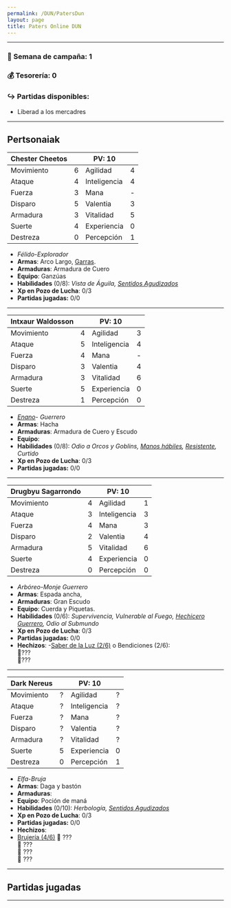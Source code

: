 ```yaml
---
permalink: /DUN/PatersDun
layout: page
title: Paters Online DUN
---
```




----

### 📆 Semana de campaña: 1   
### 💰 Tesorería: 0     
### ↪️ Partidas disponibles:   
- Liberad a los mercadres
  
----

## Pertsonaiak


| Chester Cheetos    |      |     **PV: 10**         |      |
| ---------- | :--: | ------------ | :--: |
| Movimiento |  6    | Agilidad     |   4   |
| Ataque     |  4    | Inteligencia |   4   |
| Fuerza     |  3    | Mana         |   -   |
| Disparo    |  5    | Valentia     |   3   |
| Armadura   |  3    | Vitalidad    |   5   |
| Suerte     |  4    | Experiencia  |   0   |
| Destreza   |  0    | Percepción   |  1   |

- *Félido*-*Explorador*
- **Armas**: Arco Largo, [Garras](https://raw.githubusercontent.com/IzaroBlog/IzaroBlog.github.io/main/_images/DUN/Equipo/garras.png).  
- **Armaduras**: Armadura de Cuero
- **Equipo**: Ganzúas 
- **Habilidades** (0/8): *Vista de Águila, [Sentidos Agudizados](https://raw.githubusercontent.com/IzaroBlog/IzaroBlog.github.io/main/_images/DUN/Habilidades/sentidosagudizados.png)*  
- **Xp en Pozo de Lucha**: 0/3
- **Partidas jugadas:** 0/0


---


| Intxaur Waldosson     |      |   **PV: 10**           |      |
| ---------- | :--: | ------------ | :--: |
| Movimiento |   4   | Agilidad     |  3    |
| Ataque     |   5   | Inteligencia |  4    |
| Fuerza     |   4   | Mana         |  -    |
| Disparo    |   3   | Valentia     |  4    |
| Armadura   |   3   | Vitalidad    |  6    |
| Suerte     |   5   | Experiencia  |  0    |
| Destreza   |   1   | Percepción   |  0    |

- *[Enano](https://raw.githubusercontent.com/IzaroBlog/IzaroBlog.github.io/main/_images/DUN/RazasyProfesiones/enano.png)*- *Guerrero*
- **Armas**: Hacha
- **Armaduras**: Armadura de Cuero y Escudo
- **Equipo**: 
- **Habilidades** (0/8): *Odio a Orcos y Goblins, [Manos hábiles](https://raw.githubusercontent.com/IzaroBlog/IzaroBlog.github.io/main/_images/DUN/Habilidades/manoshabiles.png), [Resistente](https://raw.githubusercontent.com/IzaroBlog/IzaroBlog.github.io/main/_images/DUN/Habilidades/resistente.png), Curtido*
- **Xp en Pozo de Lucha**: 0/3
- **Partidas jugadas:** 0/0

---

| Drugbyu Sagarrondo     |      |      **PV: 10**        |      |
| ---------- | :--: | ------------ | :--: |
| Movimiento |  4    | Agilidad     |   1   |
| Ataque     |  3    | Inteligencia |   3   |
| Fuerza     |  4    | Mana         |   3   |
| Disparo    |  2    | Valentia     |   4   |
| Armadura   |  5   | Vitalidad    |   6   |
| Suerte     |  4    | Experiencia  |  0    |
| Destreza   |  0    | Percepción   |  0    |

- *Arbóreo-Monje Guerrero*
- **Armas**: Espada ancha,
- **Armaduras**: Gran Escudo
- **Equipo**: Cuerda y Piquetas. 
- **Habilidades** (0/6): *Supervivencia, Vulnerable al Fuego, [Hechicero Guerrero](https://raw.githubusercontent.com/IzaroBlog/IzaroBlog.github.io/main/_images/DUN/RazasyProfesiones/hechiceroguerrero.jpg), Odio al Submundo*
- **Xp en Pozo de Lucha**: 0/3
- **Partidas jugadas:** 0/0
- **Hechizos**: 
-[Saber de la Luz (2/6)](https://github.com/IzaroBlog/IzaroBlog.github.io/tree/main/_images/DUN/Hechizos/Saber%20de%20la%20Luz) o Bendiciones (2/6):   
	💫???   
	💫???    


---  

| Dark Nereus    |      | **PV: 10**             |      |
| ---------- | :--: | ------------ | :--: |
| Movimiento |   ?   | Agilidad     |   ?   |
| Ataque     |   ?   | Inteligencia |   ?   |
| Fuerza     |   ?   | Mana         |   ?   |
| Disparo    |   ?   | Valentia     |   ?   |
| Armadura   |   ?   | Vitalidad    |   ?   |
| Suerte     |   5   | Experiencia  |  0    |
| Destreza   |   0   | Percepción   |  1    |

- *Elfa*-*Bruja*
- **Armas**: Daga y bastón
- **Armaduras**:
- **Equipo**: Poción de maná
- **Habilidades** (0/10): *Herbología, [Sentidos Agudizados](https://raw.githubusercontent.com/IzaroBlog/IzaroBlog.github.io/main/_images/DUN/Habilidades/sentidosagudizados.png)* 
- **Xp en Pozo de Lucha**: 0/3
- **Partidas jugadas:** 0/0
- **Hechizos**: 
- [Brujería (4/6)](https://github.com/IzaroBlog/IzaroBlog.github.io/tree/main/_images/DUN/Hechizos/Brujeria)
	🌚 ???  
	🌚 ???  
	🌚 ???  
	🌚 ???   

---  

## Partidas jugadas


----

